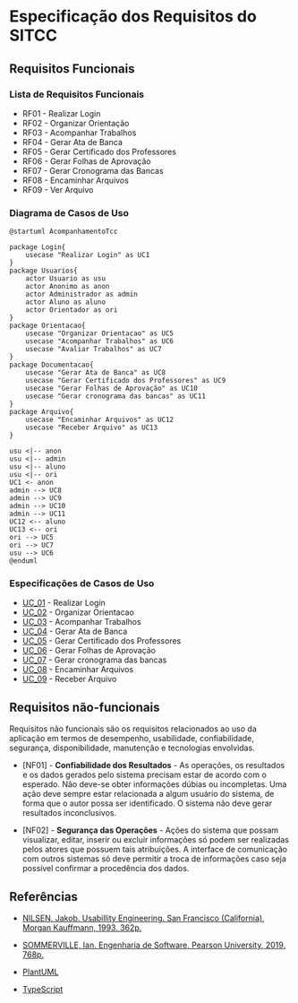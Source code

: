 # Especificação dos Requisitos do SITCC

## Requisitos Funcionais

### Lista de Requisitos Funcionais

- RF01 - Realizar Login
- RF02 - Organizar Orientação
- RF03 - Acompanhar Trabalhos
- RF04 - Gerar Ata de Banca
- RF05 - Gerar Certificado dos Professores
- RF06 - Gerar Folhas de Aprovação
- RF07 - Gerar Cronograma das Bancas
- RF08 - Encaminhar Arquivos
- RF09 - Ver Arquivo


### Diagrama de Casos de Uso

```plantuml
@startuml AcompanhamentoTcc

package Login{
    usecase "Realizar Login" as UC1
}
package Usuarios{
    actor Usuario as usu
    actor Anonimo as anon
    actor Administrador as admin
    actor Aluno as aluno
    actor Orientador as ori
}
package Orientacao{ 
    usecase "Organizar Orientacao" as UC5
    usecase "Acompanhar Trabalhos" as UC6
    usecase "Avaliar Trabalhos" as UC7
}
package Documentacao{
    usecase "Gerar Ata de Banca" as UC8
    usecase "Gerar Certificado dos Professores" as UC9
    usecase "Gerar Folhas de Aprovação" as UC10
    usecase "Gerar cronograma das bancas" as UC11
}
package Arquivo{
    usecase "Encaminhar Arquivos" as UC12
    usecase "Receber Arquivo" as UC13
}

usu <|-- anon
usu <|-- admin
usu <|-- aluno
usu <|-- ori
UC1 <- anon
admin --> UC8
admin --> UC9
admin --> UC10
admin --> UC11
UC12 <-- aluno
UC13 <-- ori
ori --> UC5
ori --> UC7
usu --> UC6
@enduml
```

### Especificações de Casos de Uso

- [UC_01](https://github.com/ProjetoEngSoftwareTCCs/ProjetoEngSoftware/blob/main/Especifica%C3%A7%C3%B5es/reqs_UC01.md) - Realizar Login
- [UC_02](https://github.com/ProjetoEngSoftwareTCCs/ProjetoEngSoftware/blob/main/Especifica%C3%A7%C3%B5es/reqs_UC02.md) - Organizar Orientacao
- [UC_03](https://github.com/ProjetoEngSoftwareTCCs/ProjetoEngSoftware/blob/main/Especifica%C3%A7%C3%B5es/reqs_UC03.md) - Acompanhar Trabalhos
- [UC_04](https://github.com/ProjetoEngSoftwareTCCs/ProjetoEngSoftware/blob/main/Especifica%C3%A7%C3%B5es/reqs_UC04.md) - Gerar Ata de Banca
- [UC_05](https://github.com/ProjetoEngSoftwareTCCs/ProjetoEngSoftware/blob/main/Especifica%C3%A7%C3%B5es/reqs_UC05.md) - Gerar Certificado dos Professores
- [UC_06](https://github.com/ProjetoEngSoftwareTCCs/ProjetoEngSoftware/blob/main/Especifica%C3%A7%C3%B5es/reqs_UC06.md) - Gerar Folhas de Aprovação
- [UC_07](https://github.com/ProjetoEngSoftwareTCCs/ProjetoEngSoftware/blob/main/Especifica%C3%A7%C3%B5es/reqs_UC07.md) - Gerar cronograma das bancas
- [UC_08](https://github.com/ProjetoEngSoftwareTCCs/ProjetoEngSoftware/blob/main/Especifica%C3%A7%C3%B5es/reqs_UC08.md) - Encaminhar Arquivos
- [UC_09](https://github.com/ProjetoEngSoftwareTCCs/ProjetoEngSoftware/blob/main/Especifica%C3%A7%C3%B5es/reqs_UC09.md) - Receber Arquivo


## Requisitos não-funcionais

Requisitos não funcionais são os requisitos relacionados ao uso da aplicação em termos de desempenho, usabilidade, confiabilidade, segurança, disponibilidade, manutenção e tecnologias envolvidas.

- [NF01] - **Confiabilidade dos Resultados** -  As operações, os resultados e os dados gerados pelo sistema precisam estar de acordo com o esperado. Não deve-se obter informações dúbias ou incompletas. Uma ação deve sempre estar relacionada a algum usuário do sistema, de forma que o autor possa ser identificado. O sistema não deve gerar resultados inconclusivos.

- [NF02] - **Segurança das Operações** - Ações do sistema que possam visualizar, editar, inserir ou excluir informações só podem ser
realizadas pelos atores que possuem tais atribuições. A interface de comunicação com outros sistemas só deve permitir a troca de informações caso seja possível confirmar a procedência dos dados.

## Referências

* [NILSEN, Jakob. Usabillity Engineering. San Francisco (California), Morgan Kauffmann, 1993. 362p.](https://www.amazon.com.br/Usability-Engineering-Jakob-Nielsen/dp/0125184069/ref=sr_1_1?keywords=usability+engineering&qid=1641263417&sprefix=usab%2Caps%2C162&sr=8-1&ufe=app_do%3Aamzn1.fos.4bddec23-2dcf-4403-8597-e1a02442043d)

* [SOMMERVILLE, Ian. Engenharia de Software. Pearson University, 2019. 768p.](https://www.amazon.com.br/Engenharia-Software-Ian-Sommerville/dp/8543024978/ref=sr_1_1?keywords=ian+sommerville&qid=1641263109&sprefix=ian+sommer%2Caps%2C236&sr=8-1&ufe=app_do%3Aamzn1.fos.db68964d-7c0e-4bb2-a95c-e5cb9e32eb12)  

* [PlantUML](https://plantuml.com/use-case-diagram)

* [TypeScript](https://www.typescriptlang.org/)

